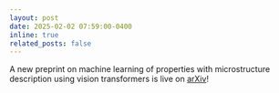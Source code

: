 ```yaml
---
layout: post
date: 2025-02-02 07:59:00-0400
inline: true
related_posts: false
---
```


A new preprint on machine learning of properties with microstructure description using vision transformers is live on [arXiv](https://arxiv.org/abs/2501.18637)! 

